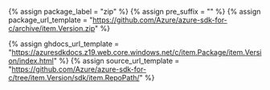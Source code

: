 {% assign package_label = "zip" %}
{% assign pre_suffix = "" %}
{% assign package_url_template = "https://github.com/Azure/azure-sdk-for-c/archive/item.Version.zip" %}
<!-- {% assign msdocs_url_template = "https://azuresdkdocs.z19.web.core.windows.net/c/item.Package/item.Version/index.html" %} -->
{% assign ghdocs_url_template = "https://azuresdkdocs.z19.web.core.windows.net/c/item.Package/item.Version/index.html" %}
{% assign source_url_template = "https://github.com/Azure/azure-sdk-for-c/tree/item.Version/sdk/item.RepoPath/" %}
